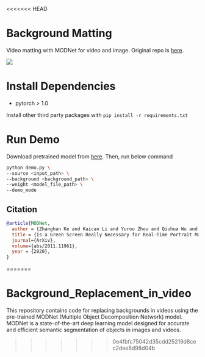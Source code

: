 <<<<<<< HEAD
# Background Matting
Video matting with MODNet for video and image. Original repo is [here](https://github.com/ZHKKKe/MODNet).

![](assets/ko_chan_hd_result.gif)


# Install Dependencies
- pytorch > 1.0

Install other third party packages with ```pip install -r requirements.txt```

# Run Demo

Download pretrained model from [here](https://drive.google.com/drive/folders/1umYmlCulvIFNaqPjwod1SayFmSRHziyR). Then, run below command

```bash
python demo.py \
--source <input_path> \
--background <background_path> \
--weight <model_file_path> \
--demo_mode  
```

## Citation

```bibtex
@article{MODNet,
  author = {Zhanghan Ke and Kaican Li and Yurou Zhou and Qiuhua Wu and Xiangyu Mao and Qiong Yan and Rynson W.H. Lau},
  title = {Is a Green Screen Really Necessary for Real-Time Portrait Matting?},
  journal={ArXiv},
  volume={abs/2011.11961},
  year = {2020},
}
```
=======
# Background_Replacement_in_video
This repository contains code for replacing backgrounds in videos using the pre-trained MODNet (Multiple Object Decomposition Network) model. MODNet is a state-of-the-art deep learning model designed for accurate and efficient semantic segmentation of objects in images and videos.
>>>>>>> 0e4fbfc75042d35cdd25219d8cec2dee8d98d04b
